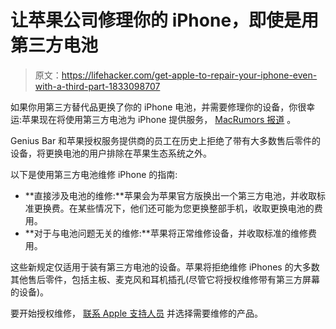 # 让苹果公司修理你的 iPhone，即使是用第三方电池

> 原文：<https://lifehacker.com/get-apple-to-repair-your-iphone-even-with-a-third-part-1833098707>

如果你用第三方替代品更换了你的 iPhone 电池，并需要修理你的设备，你很幸运:苹果现在将使用第三方电池为 iPhone 提供服务， [MacRumors 报道](https://www.macrumors.com/2019/03/05/iphones-third-party-batteries-now-repair-eligible/) 。



Genius Bar 和苹果授权服务提供商的员工在历史上拒绝了带有大多数售后零件的设备，将更换电池的用户排除在苹果生态系统之外。

以下是使用第三方电池维修 iPhone 的指南:

*   **直接涉及电池的维修:**苹果会为苹果官方版换出一个第三方电池，并收取标准更换费。在某些情况下，他们还可能为您更换整部手机，收取更换电池的费用。
*   **对于与电池问题无关的维修:**苹果将正常维修设备，并收取标准的维修费用。

这些新规定仅适用于装有第三方电池的设备。苹果将拒绝维修 iPhones 的大多数其他售后零件，包括主板、麦克风和耳机插孔(尽管它将授权维修带有第三方屏幕的设备)。

要开始授权维修， [联系 Apple 支持人员](https://getsupport.apple.com/) 并选择需要维修的产品。